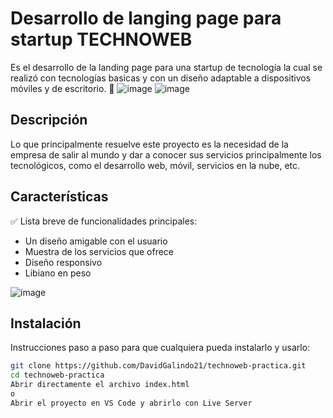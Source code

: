 # Desarrollo de langing page para startup TECHNOWEB

Es el desarrollo de la landing page para una startup de tecnología la cual se realizó con tecnologías basicas
y con un diseño adaptable a dispositivos móviles y de escritorio. 🚀
![image](https://github.com/user-attachments/assets/c2ffe05d-aa19-4e74-b1cd-05cfa80c35ca)
![image](https://github.com/user-attachments/assets/e6e8bdcc-4d75-421a-8ea0-6ac52a359848)

## Descripción

Lo que principalmente resuelve este proyecto es la necesidad de la empresa de salir al mundo y dar a 
conocer sus servicios principalmente los tecnológicos, como el desarrollo web, móvil, servicios en la nube, etc.


## Características

✅ Lista breve de funcionalidades principales:  
- Un diseño amigable con el usuario  
- Muestra de los servicios que ofrece  
- Diseño responsivo
- Libiano en peso

![image](https://github.com/user-attachments/assets/7e550df3-19d4-4989-948e-5c614b44be82)


## Instalación

Instrucciones paso a paso para que cualquiera pueda instalarlo y usarlo:

```bash
git clone https://github.com/DavidGalindo21/technoweb-practica.git
cd technoweb-practica
Abrir directamente el archivo index.html
o
Abrir el proyecto en VS Code y abrirlo con Live Server


